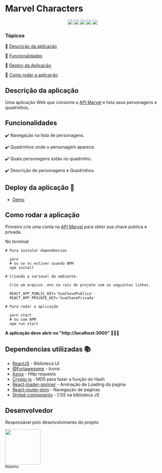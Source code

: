 <h1>Marvel Characters</h1> 

<p align="center">
  <img src="https://img.shields.io/static/v1?label=react&message=framework&color=blue&style=for-the-badge&logo=REACT"/>
  <img src="https://img.shields.io/static/v1?label=Vercel&message=deploy&color=blue&style=for-the-badge&logo=vercel"/>
  <img src="http://img.shields.io/static/v1?label=License&message=MIT&color=green&style=for-the-badge"/>
  <img src="http://img.shields.io/static/v1?label=JavaScript&message=ok&color=gren&style=for-the-badge&logo=javaScript"/>
   <img src="http://img.shields.io/static/v1?label=STATUS&message=CONCLUIDO&color=GREEN&style=for-the-badge"/>
</p>


### Tópicos 

:small_blue_diamond: [Descrição da aplicação](#descrição-do-aplicação)

:small_blue_diamond: [Funcionalidades](#funcionalidades)

:small_blue_diamond: [Deploy da Aplicação](#deploy-da-aplicação-rocket)

:small_blue_diamond: [Como rodar a aplicação](#como-rodar-a-aplicação-arrow_forward)



## Descrição da aplicação

Uma aplicação Web que consome a [API Marvel](https://developer.marvel.com/) e lista seus personagens e quadrinhos.  


## Funcionalidades

:heavy_check_mark: Navegação na lista de personagens.

:heavy_check_mark: Quadrinhos onde o personagem aparece.

:heavy_check_mark: Quais personagens estão no quadrinho.  

:heavy_check_mark: Descrição de personagens e Quadrinhos.  

## Deploy da aplicação :rocket:

- [Demo](https://marvel-characters-two.vercel.app/pages/1)


## Como rodar a aplicação

Primeiro crie uma conta na [API Marvel](https://developer.marvel.com/) para obter sua chave publica e privada.

No terminal

```
# Para instalar dependencias 

  yarn
  # ou se vc estiver usando NPM 
  npm install

# Criando a variavel de ambiente.
  
  Crie um arquivo .env na raiz do projeto com as seguintes linhas.

  REACT_APP_PUBLIC_KEY='SuaChavePublica'
  REACT_APP_PRIVATE_KEY='SuaChavePrivada'

# Para rodar a aplicação 

  yarn start
  # ou com NPM
  npm run start
```
**A aplicação deve abrir no "http://localhost:3000" 🎉🎉🎉**

## Dependencias utilizadas :books:

- [ReactJS](https://pt-br.reactjs.org/) - Biblioteca UI
- [@Fortawesome](https://fontawesome.com/) -  Icons
- [Axios](https://github.com/axios/axios) - Http requests
- [Crypto-js](https://www.npmjs.com/package/crypto-js) - MD5 para fazer a função do Hash
- [React-loader-spinner](https://github.com/mhnpd/react-loader-spinner) - Animação de Loading da pagina
- [React-router-dom](https://reactrouter.com/web/guides/quick-start) - Navegação de paginas
- [Styled-components](https://styled-components.com/) - CSS na biblioteca JS

## Desenvolvedor

Responsável pelo desenvolvimento do projeto

[<img src="https://avatars.githubusercontent.com/u/71423080?s=460&u=a5c60b93356615006839056572a3cca064879b7b&v=4" width=115><br><sub>Roberto</sub>](https://github.com/robertorsjr) 

